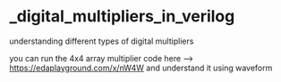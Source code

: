# _digital_multipliers_in_verilog
understanding different types of digital multipliers 

you can run the 4x4 array multiplier code here --> https://edaplayground.com/x/nW4W and understand it using waveform

